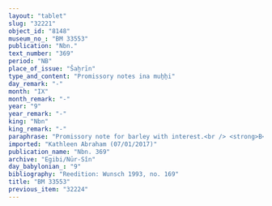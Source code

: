```yaml
---
layout: "tablet"
slug: "32221"
object_id: "8148"
museum_no_: "BM 33553"
publication: "Nbn."
text_number: "369"
period: "NB"
place_of_issue: "Šaḫrīn"
type_and_content: "Promissory notes ina muẖẖi"
day_remark: "-"
month: "IX"
month_remark: "-"
year: "9"
year_remark: "-"
king: "Nbn"
king_remark: "-"
paraphrase: "Promissory note for barley with interest.<br /> <strong>B</strong> owes 46;0.0.0 (kor) of barley to <strong>A</strong>, to be delivered in Ayyār (II) with the usual 20% interest. In addition, there are earlier promissory notes (<em>u&#39;iltu</em>). Names of 2 witnesses and the scribe: Bīt-Ir&rsquo;anni-&scaron;arru-uṣur/Lī&scaron;ir.<br /> <br /> <strong>A</strong> = Iddin-Marduk/Iqī&scaron;āya//Nūr-S&icirc;n; <strong>B</strong> = Nab&ucirc;-edu-uṣur/Rahiannu"
imported: "Kathleen Abraham (07/01/2017)"
publication_name: "Nbn. 369"
archive: "Egibi/Nūr-Sîn"
day_babylonian_: "9"
bibliography: "Reedition: Wunsch 1993, no. 169"
title: "BM 33553"
previous_item: "32224"
---
```

